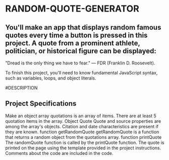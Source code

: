 # RANDOM-QUOTE-GENERATOR
## You'll make an app that displays random famous quotes every time a button is pressed in this project. A quote from a prominent athlete, politician, or historical figure can be displayed:

"Dread is the only thing we have to fear." — FDR (Franklin D. Roosevelt).

To finish this project, you'll need to know fundamental JavaScript syntax, such as variables, loops, and object literals.

#DESCRIPTION
## Project Specifications
Make an object array
quotations is an array of items.
There are at least 5 quotation items in the array.
Object Quote
Quote and source properties are among the array's objects. Citation and date characteristics are present if they are known.
function getRandomQuote
getRandomQuote is a function that returns a random object from the quotations array.
function printQuote
The randomQuote function is called by the printQuote function.
The quote is printed on the page using the template provided in the project instructions.
Comments about the code are included in the code.
